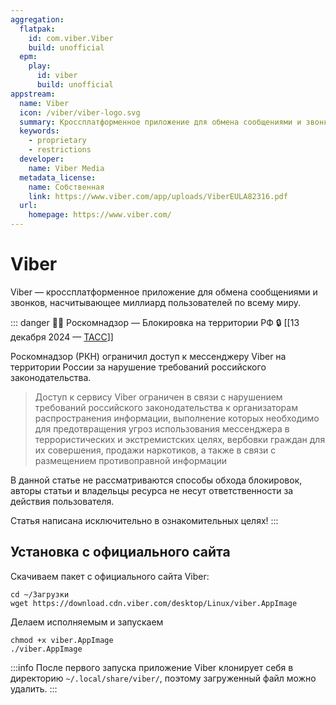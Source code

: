 ```yaml
---
aggregation:
  flatpak:
    id: com.viber.Viber
    build: unofficial
  epm:
    play:
      id: viber
      build: unofficial
appstream:
  name: Viber
  icon: /viber/viber-logo.svg
  summary: Кроссплатформенное приложение для обмена сообщениями и звонков, насчитывающее миллиард пользователей по всему миру.
  keywords:
    - proprietary
    - restrictions
  developer:
    name: Viber Media
  metadata_license:
    name: Собственная
    link: https://www.viber.com/app/uploads/ViberEULA82316.pdf
  url:
    homepage: https://www.viber.com/
---
```


# Viber

Viber — кроссплатформенное приложение для обмена сообщениями и звонков, насчитывающее миллиард пользователей по всему миру.

::: danger :policeman: Роскомнадзор — Блокировка на территории РФ :lock:
[[13 декабря 2024 — [ТАСС](https://tass.ru/obschestvo/22666113)]]

Роскомнадзор (РКН) ограничил доступ к мессенджеру Viber на территории России за нарушение требований российского законодательства. 
>Доступ к сервису Viber ограничен в связи с нарушением требований российского законодательства к организаторам распространения информации, выполнение которых необходимо для предотвращения угроз использования мессенджера в террористических и экстремистских целях, вербовки граждан для их совершения, продажи наркотиков, а также в связи с размещением противоправной информации

В данной статье не рассматриваются способы обхода блокировок, авторы статьи и владельцы ресурса не несут ответственности за действия пользователя.

Статья написана исключительно в ознакомительных целях!
:::

<!--@include: @apps/.parts/install/content-flatpak.md-->
<!--@include: @apps/.parts/install/content-epm-play.md-->

## Установка с официального сайта

Скачиваем пакет с официального сайта Viber:

```shell
cd ~/Загрузки
wget https://download.cdn.viber.com/desktop/Linux/viber.AppImage
```

Делаем исполняемым и запускаем

```shell
chmod +x viber.AppImage
./viber.AppImage
```

:::info
После первого запуска приложение Viber клонирует себя в директорию `~/.local/share/viber/`, поэтому загруженный файл можно удалить.
:::
